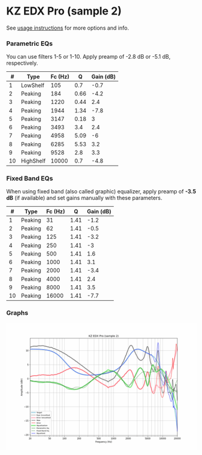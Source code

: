 # KZ EDX Pro (sample 2)
See [usage instructions](https://github.com/jaakkopasanen/AutoEq#usage) for more options and info.

### Parametric EQs
You can use filters 1-5 or 1-10. Apply preamp of -2.8 dB or -5.1 dB, respectively.

|   # | Type      |   Fc (Hz) |    Q |   Gain (dB) |
|-----|-----------|-----------|------|-------------|
|   1 | LowShelf  |       105 | 0.7  |        -0.7 |
|   2 | Peaking   |       184 | 0.66 |        -4.2 |
|   3 | Peaking   |      1220 | 0.44 |         2.4 |
|   4 | Peaking   |      1944 | 1.34 |        -7.8 |
|   5 | Peaking   |      3147 | 0.18 |         3   |
|   6 | Peaking   |      3493 | 3.4  |         2.4 |
|   7 | Peaking   |      4958 | 5.09 |        -6   |
|   8 | Peaking   |      6285 | 5.53 |         3.2 |
|   9 | Peaking   |      9528 | 2.8  |         3.3 |
|  10 | HighShelf |     10000 | 0.7  |        -4.8 |

### Fixed Band EQs
When using fixed band (also called graphic) equalizer, apply preamp of **-3.5 dB** (if available) and set gains manually with these parameters.

|   # | Type    |   Fc (Hz) |    Q |   Gain (dB) |
|-----|---------|-----------|------|-------------|
|   1 | Peaking |        31 | 1.41 |        -1.2 |
|   2 | Peaking |        62 | 1.41 |        -0.5 |
|   3 | Peaking |       125 | 1.41 |        -3.2 |
|   4 | Peaking |       250 | 1.41 |        -3   |
|   5 | Peaking |       500 | 1.41 |         1.6 |
|   6 | Peaking |      1000 | 1.41 |         3.1 |
|   7 | Peaking |      2000 | 1.41 |        -3.4 |
|   8 | Peaking |      4000 | 1.41 |         2.4 |
|   9 | Peaking |      8000 | 1.41 |         3.5 |
|  10 | Peaking |     16000 | 1.41 |        -7.7 |

### Graphs
![](./KZ%20EDX%20Pro%20(sample%202).png)
